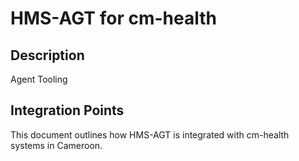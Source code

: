# HMS-AGT for cm-health

## Description

Agent Tooling

## Integration Points

This document outlines how HMS-AGT is integrated with cm-health systems in Cameroon.

